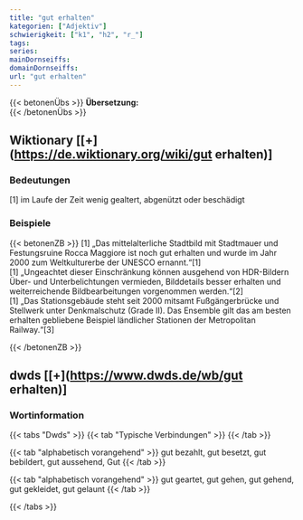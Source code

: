 ```yaml
---
title: "gut erhalten"
kategorien: ["Adjektiv"]
schwierigkeit: ["k1", "h2", "r_"]
tags:
series:
mainDornseiffs:
domainDornseiffs:
url: "gut erhalten"
---
```


{{< betonenÜbs >}}
**Übersetzung:**  
{{< /betonenÜbs >}}

## Wiktionary [[+](https://de.wiktionary.org/wiki/gut erhalten)]

### Bedeutungen
[1] im Laufe der Zeit wenig gealtert, abgenützt oder beschädigt  

### Beispiele
{{< betonenZB >}}
[1] „Das mittelalterliche Stadtbild mit Stadtmauer und Festungsruine Rocca Maggiore ist noch gut erhalten und wurde im Jahr 2000 zum Weltkulturerbe der UNESCO ernannt.“[1]  
[1] „Ungeachtet dieser Einschränkung können ausgehend von HDR-Bildern Über- und Unterbelichtungen vermieden, Bilddetails besser erhalten und weiterreichende Bildbearbeitungen vorgenommen werden.“[2]  
[1] „Das Stationsgebäude steht seit 2000 mitsamt Fußgängerbrücke und Stellwerk unter Denkmalschutz (Grade II). Das Ensemble gilt das am besten erhalten gebliebene Beispiel ländlicher Stationen der Metropolitan Railway.“[3]  

{{< /betonenZB >}}


## dwds [[+](https://www.dwds.de/wb/gut erhalten)]

### Wortinformation
{{< tabs "Dwds" >}}
{{< tab "Typische Verbindungen" >}}
{{< /tab >}}

{{< tab "alphabetisch vorangehend" >}}
gut bezahlt, gut besetzt, gut bebildert, gut aussehend, Gut
{{< /tab >}}

{{< tab "alphabetisch vorangehend" >}}
gut geartet, gut gehen, gut gehend, gut gekleidet, gut gelaunt
{{< /tab >}}

{{< /tabs >}}

